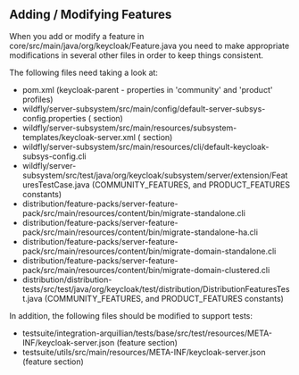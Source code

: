 Adding / Modifying Features
---------------------------

When you add or modify a feature in core/src/main/java/org/keycloak/Feature.java 
you need to make appropriate modifications in several other files in order to keep things
consistent.

The following files need taking a look at:

 - pom.xml (keycloak-parent - properties in 'community' and 'product' profiles)
 - wildfly/server-subsystem/src/main/config/default-server-subsys-config.properties (<features> section)
 - wildfly/server-subsystem/src/main/resources/subsystem-templates/keycloak-server.xml (<features> section)
 - wildfly/server-subsystem/src/main/resources/cli/default-keycloak-subsys-config.cli
 - wildfly/server-subsystem/src/test/java/org/keycloak/subsystem/server/extension/FeaturesTestCase.java (COMMUNITY_FEATURES, and PRODUCT_FEATURES constants)
 - distribution/feature-packs/server-feature-pack/src/main/resources/content/bin/migrate-standalone.cli
 - distribution/feature-packs/server-feature-pack/src/main/resources/content/bin/migrate-standalone-ha.cli
 - distribution/feature-packs/server-feature-pack/src/main/resources/content/bin/migrate-domain-standalone.cli
 - distribution/feature-packs/server-feature-pack/src/main/resources/content/bin/migrate-domain-clustered.cli
 - distribution/distribution-tests/src/test/java/org/keycloak/test/distribution/DistributionFeaturesTest.java  (COMMUNITY_FEATURES, and PRODUCT_FEATURES constants)
 
 In addition, the following files should be modified to support tests:
 - testsuite/integration-arquillian/tests/base/src/test/resources/META-INF/keycloak-server.json (feature section)
 - testsuite/utils/src/main/resources/META-INF/keycloak-server.json (feature section)
 
 
 
